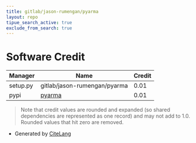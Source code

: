 ```yaml
---
title: gitlab/jason-rumengan/pyarma
layout: repo
tipue_search_active: true
exclude_from_search: true
---
```

# Software Credit

|Manager|Name|Credit|
|-------|----|------|
|setup.py|gitlab/jason-rumengan/pyarma|0.01|
|pypi|[pyarma](https://pyarma.sourceforge.io)|0.01|


> Note that credit values are rounded and expanded (so shared dependencies are represented as one record) and may not add to 1.0. Rounded values that hit zero are removed.


- Generated by [CiteLang](https://github.com/vsoch/citelang)
